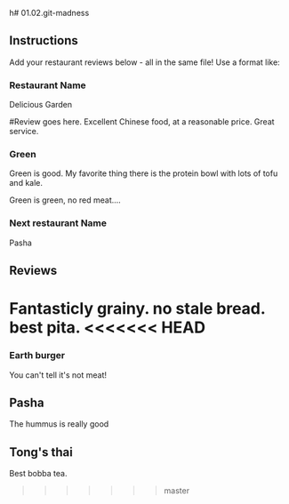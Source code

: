h# 01.02.git-madness

## Instructions

Add your restaurant reviews below - all in the same file! Use a format like:


### Restaurant Name
Delicious Garden

#Review goes here.
Excellent Chinese food, at a reasonable price. Great service.

### Green

Green is good. My favorite thing there is the protein bowl with lots of tofu and kale.

Green is green, no red meat....
### Next restaurant Name
Pasha


## Reviews
Fantasticly grainy. no stale bread. best pita.
<<<<<<< HEAD
=======


### Earth burger

You can't tell it's not meat!

## Pasha

The hummus is really good

## Tong's thai

Best bobba tea.
>>>>>>> master

